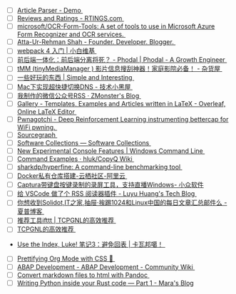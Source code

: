 - [ ] [Article Parser - Demo ](https://article-parser-demo.ctdtmnhnlcndt.com/)
- [ ] [Reviews and Ratings - RTINGS.com ](https://www.rtings.com/)
- [ ] [microsoft/OCR-Form-Tools: A set of tools to use in Microsoft Azure Form Recognizer and OCR services. ](https://github.com/microsoft/OCR-Form-Tools)
- [ ] [Atta-Ur-Rehman Shah - Founder. Developer. Blogger. ](https://attacomsian.com/)
- [ ] [webpack 4 入门 | 小白维基 ](https://wiki.blanc.site/archives/72d385fc.html)
- [ ] [前后端一体化：前后端分离将死？ - Phodal | Phodal - A Growth Engineer ](https://www.phodal.com/blog/kill-frontend-backend/)
- [ ] [tMM (tinyMediaManager ) 影片信息搜刮神器！家庭影院必备！ - 杂货屋 ](https://sword.studio/224.html)
- [ ] [一些好玩的东西 | Simple and Interesting ](https://windard.com/blog/2015/11/12/Some-Interest-Thing)
- [ ] [Mac下实现超快捷切换DNS - 技术小黑屋 ](https://droidyue.com/blog/2020/01/28/a-script-to-change-dns-on-mac-os/)
- [ ] [我制作的微信公众号RSS · ZMonster's Blog ](https://www.zmonster.me/2020/03/10/wx-article-rss.html)
- [ ] [Gallery - Templates, Examples and Articles written in LaTeX - Overleaf, Online LaTeX Editor ](https://www.overleaf.com/gallery/tagged/cheat-sheet)
- [ ] [Pwnagotchi - Deep Reinforcement Learning instrumenting bettercap for WiFi pwning. ](https://pwnagotchi.ai/)
- [ ] [Sourcegraph ](https://about.sourcegraph.com/)
- [ ] [Software Collections — Software Collections ](https://www.softwarecollections.org/en/)
- [ ] [New Experimental Console Features | Windows Command Line ](https://devblogs.microsoft.com/commandline/new-experimental-console-features/)
- [ ] [Command Examples · hluk/CopyQ Wiki ](https://github.com/hluk/CopyQ/wiki/Command-Examples)
- [ ] [sharkdp/hyperfine: A command-line benchmarking tool ](https://github.com/sharkdp/hyperfine)
- [ ] [Docker私有仓库搭建-云栖社区-阿里云 ](https://yq.aliyun.com/articles/637838)
- [ ] [Captura带键盘按键录制的录屏工具，支持直播Windows- 小众软件](https://www.appinn.com/captura/)
- [ ] [给 VSCode 做了个 RSS 阅读器插件 - Luyu Huang's Tech Blog ](https://luyuhuang.github.io/2020/04/06/vscode-rss.html)
- [ ] [你想收到Solidot,IT之家,抽屉·挨踢1024和Linux中国的每日文章汇总邮件么 - 夏普博客 ](https://www.sharpgan.com/receive-email-from-solidot-ithome-linuxcn/)
- [ ] [推荐工具ifttt | TCPGNL的高效推荐 ](https://efficient.tcpgnl.com/ifttt.html)
- [ ] [TCPGNL的高效推荐 ](https://efficient.tcpgnl.com/)
- [Use the Index, Luke! 笔记3：避免回表 | 卡瓦邦噶！ ](https://www.kawabangga.com/posts/3969)
- [ ] [Prettifying Org Mode with CSS 💅 ](https://sandyuraz.com/articles/orgmode-css/)
- [ ] [ABAP Development - ABAP Development - Community Wiki ](https://wiki.scn.sap.com/wiki/display/ABAP)
- [ ] [Convert markdown files to html with Pandoc ](https://gist.github.com/atelierbram/09c8fb742f1518f09ff9e4338ab8f7fb)
- [ ] [Writing Python inside your Rust code — Part 1 - Mara's Blog](https://blog.m-ou.se/writing-python-inside-rust-1/)
